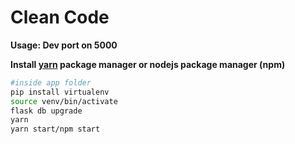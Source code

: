 # Clean Code

**Usage: Dev port on 5000**

**Install [yarn](https://yarnpkg.com/lang/en/docs/install/#debian-stable) package manager or nodejs package manager (npm)**

```bash
#inside app folder
pip install virtualenv
source venv/bin/activate
flask db upgrade
yarn
yarn start/npm start
```
